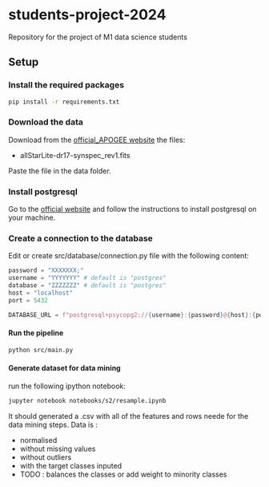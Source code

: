 # students-project-2024
Repository for the project of M1 data science students

## Setup

### Install the required packages

```bash
pip install -r requirements.txt
```

### Download the data

Download from the [official_APOGEE website](https://www.sdss4.org/dr17/irspec/spectro_data/) the files:
- allStarLite-dr17-synspec_rev1.fits

Paste the file in the data folder.

### Install postgresql

Go to the [official website](https://www.postgresql.org/download/) and follow the instructions to install postgresql on your machine.

### Create a connection to the database

Edit or create src/database/connection.py file with the following content:

```python
password = "XXXXXXX;"
username = "YYYYYYY" # default is "postgres"
database = "ZZZZZZZ" # default is "postgres"
host = "localhost"
port = 5432

DATABASE_URL = f"postgresql+psycopg2://{username}:{password}@{host}:{port}/{database}"
```
#### Run the pipeline

```bash
python src/main.py
```

#### Generate dataset for data mining

run the following ipython notebook:
```bash
jupyter notebook notebooks/s2/resample.ipynb
```

It should generated a .csv with all of the features and rows neede for the data mining steps.
Data is :
- normalised
- without missing values
- without outliers
- with the target classes inputed
- TODO : balances the classes or add weight to minority classes
